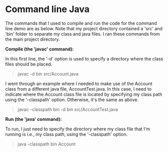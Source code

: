 # Command line Java

The commands that I used to compile and run the code for the command line demo are as below. Note that my project directory contained a 'src' and 'bin' folder to separate my class and java files. I ran these commands from the main project directory.

**Compile (the 'javac' command):**

In this first line, the '-d' option is used to specify a directory where the class files should be placed. 

> javac -d bin src/Account.java

I went through an example where I needed to make use of the Account class from a different java file, AccountTest.java. In this case, I need to indicate where the Account class file is located by specifying my class path using the '-classpath' option. Otherwise, it's the same as above.

> javac -classpath bin -d bin src/AccountTest.java

**Run (the 'java' command):**

To run, I just need to specify the directory where my class file that I'm running is i.e., my class path, using the '-classpath' option.

> java -classpath bin Account